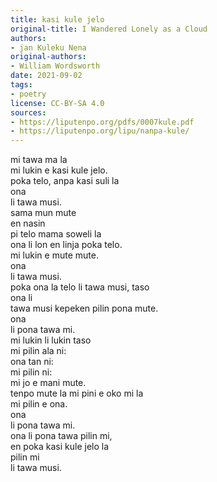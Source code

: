```yaml
---
title: kasi kule jelo
original-title: I Wandered Lonely as a Cloud
authors:
- jan Kuleku Nena
original-authors:
- William Wordsworth
date: 2021-09-02
tags:
- poetry
license: CC-BY-SA 4.0
sources:
- https://liputenpo.org/pdfs/0007kule.pdf
- https://liputenpo.org/lipu/nanpa-kule/
---
```


mi tawa ma la  
mi lukin e kasi kule jelo.  
poka telo, anpa kasi suli la  
ona  
li tawa musi.  
sama mun mute  
en nasin  
pi telo mama soweli la  
ona li lon en linja poka telo.  
mi lukin e mute mute.  
ona  
li tawa musi.  
poka ona la telo li tawa musi, taso  
ona li  
tawa musi kepeken pilin pona mute.  
ona  
li pona tawa mi.  
mi lukin li lukin taso  
mi pilin ala ni:  
ona tan ni:  
mi pilin ni:  
mi jo e mani mute.  
tenpo mute la mi pini e oko mi la  
mi pilin e ona.  
ona  
li pona tawa mi.  
ona li pona tawa pilin mi,  
en poka kasi kule jelo la  
pilin mi  
li tawa musi.